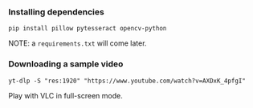 ### Installing dependencies

```
pip install pillow pytesseract opencv-python
```

NOTE: a `requirements.txt` will come later.

### Downloading a sample video

```
yt-dlp -S "res:1920" "https://www.youtube.com/watch?v=AXDxK_4pfgI"
```
 
Play with VLC in full-screen mode.
